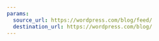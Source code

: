 ```yaml
---
params:
  source_url: https://wordpress.com/blog/feed/
  destination_url: https://wordpress.com/blog/
---
```

